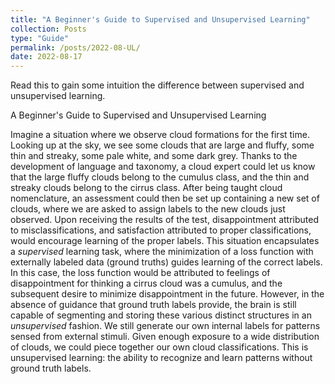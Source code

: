 ```yaml
---
title: "A Beginner's Guide to Supervised and Unsupervised Learning"
collection: Posts
type: "Guide"
permalink: /posts/2022-08-UL/
date: 2022-08-17
---
```


Read this to gain some intuition the difference between supervised and unsupervised learning.

A Beginner's Guide to Supervised and Unsupervised Learning

Imagine a situation where we observe cloud formations for the first time. Looking up at the sky, we see some clouds that are large and fluffy, some thin and streaky, some pale white, and some dark grey. Thanks to the development of language and taxonomy, a cloud expert could let us know that the large fluffy clouds belong to the cumulus class, and the thin and streaky clouds belong to the cirrus class. After being taught cloud nomenclature, an assessment could then be set up containing a new set of clouds, where we are asked to assign labels to the new clouds just observed. Upon receiving the results of the test, disappointment attributed to misclassifications, and satisfaction attributed to proper classifications, would encourage learning of the proper labels. This situation encapsulates a *supervised* learning task, where the minimization of a loss function with externally labeled data (ground truths) guides learning of the correct labels. In this case, the loss function would be attributed to feelings of disappointment for thinking a cirrus cloud was a cumulus, and the subsequent desire to minimize disappointment in the future. However, in the absence of guidance that ground truth labels provide, the brain is still capable of segmenting and storing these various distinct structures in an *unsupervised* fashion. We still generate our own internal labels for patterns sensed from external stimuli. Given enough exposure to a wide distribution of clouds, we could piece together our own cloud classifications. This is unsupervised learning: the ability to recognize and learn patterns without ground truth labels.
